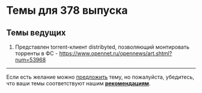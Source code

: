 # Темы для 378 выпуска

## Темы ведущих

1. Представлен torrent-клиент distribyted, позволяющий монтировать торренты в ФС - https://www.opennet.ru/opennews/art.shtml?num=53968

---

Если есть желание можно [предложить](themes_from_listeners.md) тему, но пожалуйста, убедитесь, что ваши темы соответствуют нашим **[рекомендациям](Recommendations_for_the_proposed_topics.md)**.
